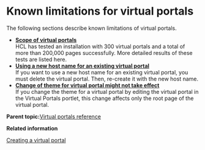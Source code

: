 # Known limitations for virtual portals 

The following sections describe known limitations of virtual portals.

-   **[Scope of virtual portals ](../admin-system/advpref_limits_scope.md)**  
HCL has tested an installation with 300 virtual portals and a total of more than 200,000 pages successfully. More detailed results of these tests are listed here.
-   **[Using a new host name for an existing virtual portal](../admin-system/advpref_limits_new_hostname.md)**  
If you want to use a new host name for an existing virtual portal, you must delete the virtual portal. Then, re-create it with the new host name.
-   **[Change of theme for virtual portal might not take effect](../admin-system/advpref_limits_chg_theme.md)**  
If you change the theme for a virtual portal by editing the virtual portal in the Virtual Portals portlet, this change affects only the root page of the virtual portal.

**Parent topic:**[Virtual portals reference ](../admin-system/advpref.md)

**Related information**  


[Creating a virtual portal ](../admin-system/advp_tsk_create_vp.md)

